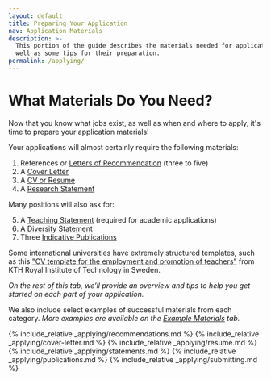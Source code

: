 ```yaml
---
layout: default
title: Preparing Your Application
nav: Application Materials
description: >-
  This portion of the guide describes the materials needed for applications as 
  well as some tips for their preparation.
permalink: /applying/
---
```


# What Materials Do You Need?

<span class="highlight">Now that you know what jobs exist, as well as when 
and where to apply, it's time to prepare your application materials!</span>

Your applications will almost certainly require the following materials:

1. References or [Letters of Recommendation](#letters-of-recommendation) (three to five)
2. A [Cover Letter](#cover-letter)
3. A [CV or Resume](#preparing-your-resume)
4. A [Research Statement](#research-statement)

Many positions will also ask for:

5. A [Teaching Statement](#teaching-statement) (required for academic applications)
6. A [Diversity Statement](#diversity-statement)
7. Three [Indicative Publications](#selecting-indicative-publications)

Some international universities have extremely structured templates, 
such as this 
<a href="https://www.kth.se/polopoly_fs/1.695604.1703153880!/CV%20template%20for%20the%20employment%20and%20promotion%20of%20teachers_s_231201.docx">"CV template for the employment and promotion of teachers"</a>
from KTH Royal Institute of Technology in Sweden. 

*On the rest of this tab, we’ll provide an overview and tips to help you get started on each part of your application.* 

We also include select examples of successful materials from each category. *More examples are available
on the [Example Materials](exampleMaterials.md) tab.*

{% include_relative _applying/recommendations.md %}
{% include_relative _applying/cover-letter.md %}
{% include_relative _applying/resume.md %}
{% include_relative _applying/statements.md %}
{% include_relative _applying/publications.md %}
{% include_relative _applying/submitting.md %}
